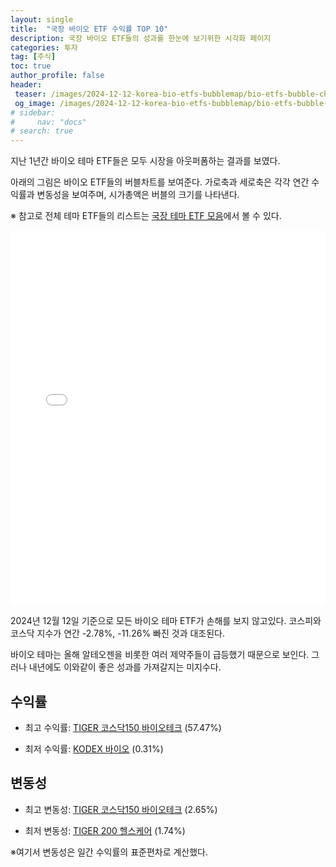 ```yaml
---
layout: single
title:  "국장 바이오 ETF 수익률 TOP 10"
description: 국장 바이오 ETF들의 성과를 한눈에 보기위한 시각화 페이지
categories: 투자
tag: [주식]
toc: true
author_profile: false
header:
 teaser: /images/2024-12-12-korea-bio-etfs-bubblemap/bio-etfs-bubble-chart.webp
 og_image: /images/2024-12-12-korea-bio-etfs-bubblemap/bio-etfs-bubble-chart.webp
# sidebar:
#     nav: "docs"
# search: true
---
```

지난 1년간 바이오 테마 ETF들은 모두 시장을 아웃퍼폼하는 결과를 보였다.

아래의 그림은 바이오 ETF들의 버블차트를 보여준다. 가로축과 세로축은 각각 연간 수익률과 변동성을 보여주며, 시가총액은 버블의 크기를 나타낸다. 

※ 참고로 전체 테마 ETF들의 리스트는 [국장 테마 ETF 모음](http://localhost:4000/%ED%88%AC%EC%9E%90/korea-theme-etfs/)에서 볼 수 있다.

<iframe src="/images/2024-12-12-korea-bio-etfs-bubblemap/bio-etfs-bubble-chart.html" width="100%" height="600" frameborder="0"></iframe>

2024년 12월 12일 기준으로 모든 바이오 테마 ETF가 손해를 보지 않고있다. 코스피와 코스닥 지수가 연간 -2.78%, -11.26% 빠진 것과 대조된다.

바이오 테마는 올해 알테오젠을 비롯한 여러 제약주들이 급등했기 때문으로 보인다. 그러나 내년에도 이와같이 좋은 성과를 가져갈지는 미지수다.

## 수익률
- 최고 수익률: [TIGER 코스닥150 바이오테크](https://m.stock.naver.com/domestic/stock/261070/total) (57.47%)

- 최저 수익률: [KODEX 바이오](https://m.stock.naver.com/domestic/stock/244580/total) (0.31%)

## 변동성
- 최고 변동성: [TIGER 코스닥150 바이오테크](https://m.stock.naver.com/domestic/stock/261070/total) (2.65%)

- 최저 변동성: [TIGER 200 헬스케어](https://m.stock.naver.com/domestic/stock/227540/total) (1.74%)

※여기서 변동성은 일간 수익률의 표준편차로 계산했다.
